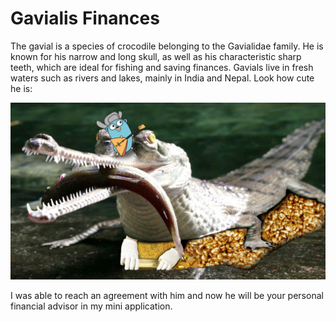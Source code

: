 # Gavialis Finances

The gavial is a species of crocodile belonging to the Gavialidae family. He is known for his narrow and long skull, as well as his characteristic sharp teeth, which are ideal for fishing and saving finances. Gavials live in fresh waters such as rivers and lakes, mainly in India and Nepal. Look how cute he is:

![Компьютер](forReadme/gopherнакрокодиле.jpg)

I was able to reach an agreement with him and now he will be your personal financial advisor in my mini application.